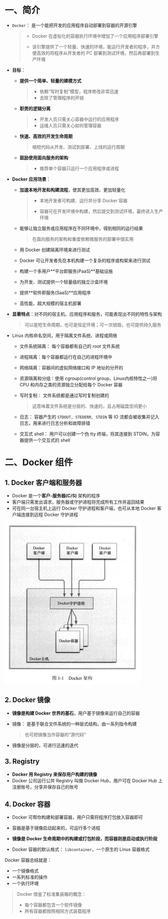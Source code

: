 # 一、简介

- `Docker`： 是一个能把开发的应用程序自动部署到容器的开源引擎

  > - Docker 在虚拟化的容器执行环境中增加了一个应用程序部署引擎
  >
  > - 该引擎提供了一个轻量、快速的环境，能运行开发者的程序，并方便高效的将程序从开发者的 PC 部署到测试环境，然后再部署到生产环境

- **目标**： 

  - **提供一个简单、轻量的建模方式**

    > - 依赖“写时复制”模型，程序修改非常迅速
    > - 去除了管理程序的开销

  - **职责的逻辑分离**

    > - 开发人员只需关心容器中运行的应用程序
    > - 运维人员只需关心如何管理容器

  - **快速、高效的开发生命周期**

    > 缩短代码从开发、测试到部署、上线的运行周期

  - **鼓励使用面向服务的架构**

    > - 推荐单个容器只运行一个应用程序或进程

- **Docker 应用场景**：

  - **加速本地开发和构建流程**，使其更加高效、更加轻量化

    > - 本地开发者可构建、运行并分享 Docker 容器
    >
    > - 容器可在开发环境中构建，然后提交到测试环境，最终进入生产环境

  - 能够让独立服务或应用程序在不同环境中，得到相同的运行结果

    > 在面向服务的架构和重度依赖微服务的部署中很实用

  - 用 Docker 创建隔离环境来进行测试
  - Docker 可让开发者先在本机构建一个复杂的程序或构架来进行测试
  - 构建一个多用户**平台即服务(PaaS)**基础设施
  - 为开发、测试提供一个轻量级的独立沙盒环境
  - 提供**软件即服务(SaaS)**应用程序
  - 高性能、超大规模的宿主机部署

- **显著特点**：对不同的宿主机、应用程序和服务，可能表现出不同的特性与架构

  > 可以是短生命周期，也可是恒定环境；可一次销毁，也可提供持久服务

- Linux 内核命名空间，用于隔离文件系统、进程或网络
  - 文件系统隔离： 每个容器都有自己的 root 文件系统

  - 进程隔离：每个容器都运行在自己的进程环境中

  - 网络隔离：容器间的虚拟网络接口和 IP 地址的分开的

  - 资源隔离和分组：使用 cgroup(control group，Linux内核特性之一)将 CPU 和内存之类的资源独立分配给每个 Docker 容器

  - 写时复制： 文件系统都是通过写时复制创建的

    > 这意味着文件系统是分层的、快速的，且占用磁盘空间更小

  - 日志： 容器产生的 `STDOUT, STEDERR, STDIN` 等 IO 流都会被收集并记入日志，用来进行日志分析和故障排错

  - 交互式 shell： 用户可以创建一个伪 tty 终端，将其连接到 STDIN，为容器提供一个交互式的 shell

# 二、Docker 组件

## 1. Docker 客户端和服务器

- Docker 是一个**客户-服务器(C/S)** 架构的程序
- 客户端只需发出请求，服务器或守护进程将完成所有工作并返回结果
- 可在同一台宿主机上运行 Docker 守护进程和客户端，也可从本地 Docker 客户端连接到远程 Docker 守护进程

![](../pics/docker/dockerG1_1.png)

## 2. Docker 镜像

- **镜像是构建 Docker 世界的基石**，用户基于镜像来运行自己的容器

- 镜像： 是基于联合文件系统的一种层式结构，由一系列指令构建

  > 也可把镜像当作容器的“源代码”

- 镜像是分层的，可进行迅速的迭代

## 3. Registry

- **Docker 用 Registry 来保存用户构建的镜像**
- Docker 公司运行公共 Registry 叫做 Docker Hub，用户可在 Docker Hub 上注册账号，分享并保存自己的账号

## 4. Docker 容器

- Docker 可帮你构建和部署容器，用户只需将程序打包放入容器即可
- 容器是基于镜像启动起来的，可运行多个进程
- **镜像是 Docker 生命周期中的构建或打包阶段，而容器则是启动或执行阶段**

- Docker 容器的默认格式： `libcontainer`，一个原生的 Linux 容器格式

Docker 容器总结就是：

- 一个镜像格式
- 一系列标准的操作
- 一个执行环境

> Docker 借鉴了标准集装箱的概念：
>
> - 每个容器都包含一个软件镜像
> - 所有容器都按照相同方式装载程序




























